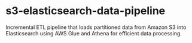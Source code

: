 # s3-elasticsearch-data-pipeline
Incremental ETL pipeline that loads partitioned data from Amazon S3 into Elasticsearch using AWS Glue and Athena for efficient data processing.
